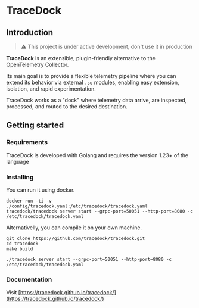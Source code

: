 # TraceDock

## Introduction

> :warning: This project is under active development, don't use it in production

**TraceDock** is an extensible, plugin-friendly alternative to the OpenTelemetry Collector.

Its main goal is to provide a flexible telemetry pipeline where you can extend its behavior via external `.so` modules, enabling easy extension, isolation, and rapid experimentation.

TraceDock works as a "dock" where telemetry data arrive, are inspected, processed, and routed to the desired destination.

## Getting started

### Requirements

TraceDock is developed with Golang and requires the version 1.23+ of the language

### Installing

You can run it using docker.

```shell
docker run -ti -v ./config/tracedock.yaml:/etc/tracedock/tracedock.yaml tracedock/tracedock server start --grpc-port=50051 --http-port=8080 -c /etc/tracedock/tracedock.yaml
```

Alternativelly, you can compile it on your own machine.

```shell
git clone https://github.com/tracedock/tracedock.git
cd tracedock
make build

./tracedock server start --grpc-port=50051 --http-port=8080 -c /etc/tracedock/tracedock.yaml
```

### Documentation

Visit [https://tracedock.github.io/tracedock/](https://tracedock.github.io/tracedock/)
